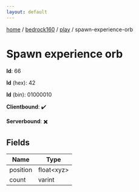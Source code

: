 ```yaml
---
layout: default
---
```


[home](/)  /  [bedrock160](/protocol/bedrock160)  /  [play](/protocol/bedrock160/play)  /  spawn-experience-orb

# Spawn experience orb

**Id**: 66

**Id** (hex): 42

**Id** (bin): 01000010

**Clientbound**: ✔️

**Serverbound**: ✖️

## Fields

Name | Type
---|---
position | float&lt;xyz&gt;
count | varint
